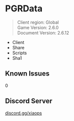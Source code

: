 # PGRData
> Client region: Global <br>
> Game Version: 2.6.0 <br/>
> Document Version: 2.6.12 <br/>

- Client
- Share
- Scripts
- Sha1

## Known Issues
0

## Discord Server
[discord.gg/xiaops](https://discord.gg/xiaops)
